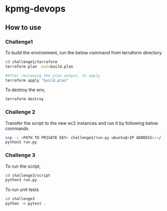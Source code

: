 # kpmg-devops

## How to use 

### Challenge1

To build the environment, run the below command from terraform directory
```sh
cd challenge1/terraform
terraform plan -out=build.plan

#After reviewing the plan output, to apply
terraform apply "build.plan"
```

To destroy the env,
```sh
terraform destroy
```

### Challenge 2
Transfer the script to the new ec2 instances and run it by following below commands
```sh
scp -i <PATH TO PRIVATE KEY> challenge2/run.py ubuntu@<IP ADDRESS>:~/ 
python3 run.py
```

### Challenge 3
To run the script,
```sh
cd challenge3/script
python3 run.py
```

To run unit tests
```sh
cd challenge3
python -m pytest .
```

